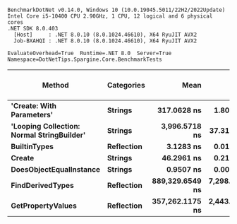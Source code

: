 ```

BenchmarkDotNet v0.14.0, Windows 10 (10.0.19045.5011/22H2/2022Update)
Intel Core i5-10400 CPU 2.90GHz, 1 CPU, 12 logical and 6 physical cores
.NET SDK 8.0.403
  [Host]     : .NET 8.0.10 (8.0.1024.46610), X64 RyuJIT AVX2
  Job-BXAHQI : .NET 8.0.10 (8.0.1024.46610), X64 RyuJIT AVX2

EvaluateOverhead=True  Runtime=.NET 8.0  Server=True  
Namespace=DotNetTips.Spargine.Core.BenchmarkTests  

```
| Method                                     | Categories | Mean            | Error         | StdDev        | StdErr        | Min             | Q1              | Median          | Q3              | Max             | Op/s            | CI99.9% Margin | Iterations | Kurtosis | MValue | Skewness | Rank | LogicalGroup | Baseline | Exceptions | Completed Work Items | Lock Contentions | Gen0   | Code Size | Allocated |
|------------------------------------------- |----------- |----------------:|--------------:|--------------:|--------------:|----------------:|----------------:|----------------:|----------------:|----------------:|----------------:|---------------:|-----------:|---------:|-------:|---------:|-----:|------------- |--------- |-----------:|---------------------:|-----------------:|-------:|----------:|----------:|
| **&#39;Create: With Parameters&#39;**                  | **Strings**    |     **317.0628 ns** |     **1.8096 ns** |     **1.5111 ns** |     **0.4191 ns** |     **314.6659 ns** |     **315.8813 ns** |     **316.7984 ns** |     **317.7456 ns** |     **320.1329 ns** |     **3,153,949.4** |       **6.290 ns** |      **13.00** |    **2.130** |  **2.000** |   **0.3677** |    **4** | *****            | **No**       |          **-** |                    **-** |                **-** | **0.0052** |     **469 B** |     **504 B** |
| **&#39;Looping Collection: Normal StringBuilder&#39;** | **Strings**    |   **3,996.5718 ns** |    **37.3155 ns** |    **33.0792 ns** |     **8.8408 ns** |   **3,945.3041 ns** |   **3,963.8592 ns** |   **4,005.6038 ns** |   **4,025.0673 ns** |   **4,038.6086 ns** |       **250,214.4** |       **2.580 ns** |      **14.00** |    **1.321** |  **2.000** |  **-0.2185** |    **5** | *****            | **No**       |          **-** |                    **-** |                **-** | **0.1602** |   **2,690 B** |   **15160 B** |
| **BuiltinTypes**                               | **Reflection** |       **3.1283 ns** |     **0.0111 ns** |     **0.0092 ns** |     **0.0026 ns** |       **3.1083 ns** |       **3.1233 ns** |       **3.1289 ns** |       **3.1320 ns** |       **3.1455 ns** |   **319,660,301.3** |       **6.499 ns** |      **13.00** |    **2.930** |  **2.000** |  **-0.2333** |    **2** | *****            | **No**       |          **-** |                    **-** |                **-** |      **-** |      **94 B** |         **-** |
| **Create**                                     | **Strings**    |      **46.2961 ns** |     **0.2175 ns** |     **0.1816 ns** |     **0.0504 ns** |      **46.0353 ns** |      **46.1691 ns** |      **46.2779 ns** |      **46.4063 ns** |      **46.6889 ns** |    **21,600,079.6** |       **6.475 ns** |      **13.00** |    **2.350** |  **2.000** |   **0.4595** |    **3** | *****            | **No**       |          **-** |                    **-** |                **-** | **0.0015** |     **141 B** |     **144 B** |
| **DoesObjectEqualInstance**                    | **Strings**    |       **0.9507 ns** |     **0.0076 ns** |     **0.0063 ns** |     **0.0017 ns** |       **0.9424 ns** |       **0.9473 ns** |       **0.9497 ns** |       **0.9523 ns** |       **0.9636 ns** | **1,051,898,107.9** |       **6.499 ns** |      **13.00** |    **2.672** |  **2.000** |   **0.8293** |    **1** | *****            | **No**       |          **-** |                    **-** |                **-** |      **-** |     **363 B** |         **-** |
| **FindDerivedTypes**                           | **Reflection** | **889,329.6549 ns** | **7,298.2542 ns** | **6,826.7915 ns** | **1,762.6700 ns** | **881,062.3047 ns** | **884,991.3086 ns** | **887,359.3750 ns** | **892,216.5527 ns** | **901,270.8984 ns** |         **1,124.4** |    **-873.835 ns** |      **15.00** |    **1.937** |  **2.000** |   **0.5649** |    **7** | *****            | **No**       |          **-** |                    **-** |                **-** | **2.9297** |   **1,100 B** |  **290761 B** |
| **GetPropertyValues**                          | **Reflection** | **357,262.1175 ns** | **2,443.0435 ns** | **1,907.3677 ns** |   **550.6096 ns** | **354,322.9004 ns** | **355,438.4766 ns** | **357,401.7090 ns** | **358,489.8438 ns** | **360,076.6113 ns** |         **2,799.1** |    **-269.305 ns** |      **12.00** |    **1.531** |  **2.000** |  **-0.0317** |    **6** | *****            | **No**       |          **-** |                    **-** |                **-** |      **-** |  **25,471 B** |    **6294 B** |
